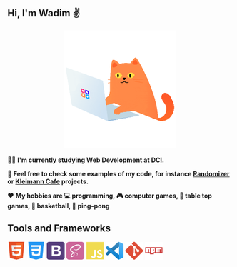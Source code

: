 ## Hi, I'm Wadim :v:

<p align="center">
  <img src="cat-programmer.gif" width="250" height="265"/>
</p>

:man_student: **I'm currently studying Web Development at [DCI](https://digitalcareerinstitute.org/).**

:briefcase: **Feel free to check some examples of my code, for instance [Randomizer](https://sempris.github.io/civ_randomizer/) or [Kleimann Cafe](https://sempris.github.io/cafe-kleimann/) projects.**

:hearts: **My hobbies are :computer: programming, :video_game: computer games, :game_die: table top games, :basketball: basketball, :ping_pong: ping-pong**

## Tools and Frameworks

<img src="html.png" width="40" height="40"/> <img src="css.png" width="40" height="40"/> <img src="bootstrap.png" width="40" height="40"/> <img src="sass.png" width="40" height="40"/> <img src="js.png" width="40" height="40"/> <img src="vscode.png" width="40" height="40"/> <img src="git.png" width="40" height="40"/> <img src="npm.png" width="40" height="40"/>
